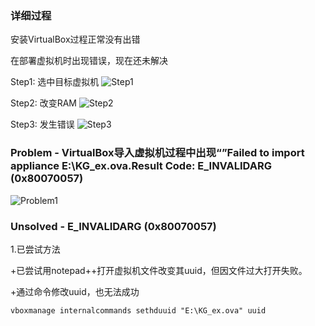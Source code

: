 ### 详细过程

安装VirtualBox过程正常没有出错

在部署虚拟机时出现错误，现在还未解决

Step1: 选中目标虚拟机
![Step1](https://github.com/whip1ash/KnowledgeMapReadme/blob/master/0x01%20%E7%8E%AF%E5%A2%83%E5%8F%8A%E5%AE%9E%E9%AA%8C/%E8%99%9A%E6%8B%9F%E6%9C%BA%E7%8E%AF%E5%A2%83%E7%9A%84%E6%90%AD%E5%BB%BA/YWH_log_img/Problem1.PNG)

Step2: 改变RAM
![Step2](https://github.com/whip1ash/KnowledgeMapReadme/blob/master/0x01%20%E7%8E%AF%E5%A2%83%E5%8F%8A%E5%AE%9E%E9%AA%8C/%E8%99%9A%E6%8B%9F%E6%9C%BA%E7%8E%AF%E5%A2%83%E7%9A%84%E6%90%AD%E5%BB%BA/YWH_log_img/Problem2.PNG)

Step3: 发生错误
![Step3](https://github.com/whip1ash/KnowledgeMapReadme/blob/master/0x01%20%E7%8E%AF%E5%A2%83%E5%8F%8A%E5%AE%9E%E9%AA%8C/%E8%99%9A%E6%8B%9F%E6%9C%BA%E7%8E%AF%E5%A2%83%E7%9A%84%E6%90%AD%E5%BB%BA/YWH_log_img/Problem3.PNG)


### Problem - VirtualBox导入虚拟机过程中出现“”Failed  to import appliance E:\KG_ex.ova.Result Code: E_INVALIDARG (0x80070057)

![Problem1](https://github.com/whip1ash/KnowledgeMapReadme/blob/master/0x01%20%E7%8E%AF%E5%A2%83%E5%8F%8A%E5%AE%9E%E9%AA%8C/%E8%99%9A%E6%8B%9F%E6%9C%BA%E7%8E%AF%E5%A2%83%E7%9A%84%E6%90%AD%E5%BB%BA/YWH_log_img/Problem3.PNG)

### Unsolved - E_INVALIDARG (0x80070057)
1.已尝试方法

+已尝试用notepad++打开虚拟机文件改变其uuid，但因文件过大打开失败。

+通过命令修改uuid，也无法成功
```DOS
vboxmanage internalcommands sethduuid "E:\KG_ex.ova" uuid
```

